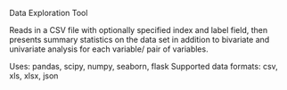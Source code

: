 Data Exploration Tool

Reads in a CSV file with optionally specified index and label field, then presents summary statistics on the data set in addition to bivariate and univariate analysis for each variable/ pair of variables.

Uses: pandas, scipy, numpy, seaborn, flask
Supported data formats: csv, xls, xlsx, json
